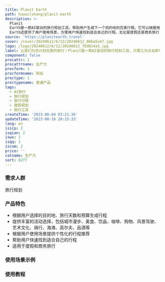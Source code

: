 ```yaml
---
title: Planit Earth
path: huwailvhang/planit-earth
description: >-
  Planit
  Earth是一款AI驱动的旅行规划工具，帮助用户生成下一个目的地的完美行程。它可以根据用户选择的目的地、旅行天数和预算，自动生成包含景点、美食、购物等活动的详细行程。用户还可以根据自己的喜好选择感兴趣的活动，例如城市漫步、美食、饮品、咖啡、购物、风景驾驶、艺术文化、骑行、海滩、高尔夫、品酒等。Planit
  Earth还提供了用户使用场景，方便用户快速找到适合自己的行程。无论是度假还是商务旅行，Planit Earth都能帮助用户规划出最佳行程。
source: 'https://planitearth.travel'
cover: /cover/20240612/6/12/20240612_866a5a47.jpg
logo: /logo/20240612/6/12/20240612_78d014a5.jpg
label: 让我们为您计划完美的旅行！Planit是一款AI驱动的旅行规划工具，只需几次点击即可生成下一个目的地的行程。
component: false
procattr: 1
procattrname: 生产力
procform: 1
procformname: 网站
proctype: 1
proctypename: 普通产品
tags:
  - AI旅行
  - 旅行规划
  - 旅行行程
  - 度假规划
  - 旅行工具
createTime: '2023-08-04 03:21:36'
updateTime: '2023-08-18 20:15:33'
lang: en
isicp: 2
isqian: 2
iswx: 2
isqq: 2
iscom: 2
price: ''
catname: 生产力
sort: 8277
---
```




### 需求人群
旅行规划

### 产品特色
- 根据用户选择的目的地、旅行天数和预算生成行程
- 提供丰富的活动选择，包括城市漫步、美食、饮品、咖啡、购物、风景驾驶、艺术文化、骑行、海滩、高尔夫、品酒等
- 根据用户使用场景提供个性化的行程推荐
- 帮助用户快速找到适合自己的行程
- 适用于度假和商务旅行

### 使用场景示例


### 使用教程


  
